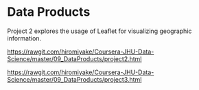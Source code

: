 # Data Products

Project 2 explores the usage of Leaflet for visualizing geographic information.

https://rawgit.com/hiromiyake/Coursera-JHU-Data-Science/master/09_DataProducts/project2.html

https://rawgit.com/hiromiyake/Coursera-JHU-Data-Science/master/09_DataProducts/project3.html
